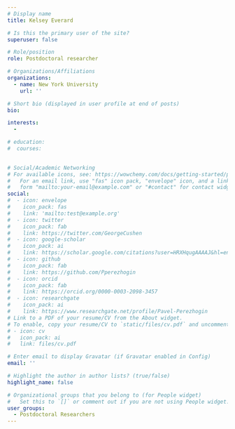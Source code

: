 ```yaml
---
# Display name
title: Kelsey Everard

# Is this the primary user of the site?
superuser: false

# Role/position
role: Postdoctoral researcher

# Organizations/Affiliations
organizations:
  - name: New York University
    url: ''

# Short bio (displayed in user profile at end of posts)
bio: 

interests:
  - 

# education:
#  courses:
    

# Social/Academic Networking
# For available icons, see: https://wowchemy.com/docs/getting-started/page-builder/#icons
#   For an email link, use "fas" icon pack, "envelope" icon, and a link in the
#   form "mailto:your-email@example.com" or "#contact" for contact widget.
social:
#  - icon: envelope
#    icon_pack: fas
#    link: 'mailto:test@example.org'
#  - icon: twitter
#    icon_pack: fab
#    link: https://twitter.com/GeorgeCushen
#  - icon: google-scholar
#    icon_pack: ai
#    link: https://scholar.google.com/citations?user=HRXHqugAAAAJ&hl=en&oi=ao
#  - icon: github
#    icon_pack: fab
#    link: https://github.com/Pperezhogin
#  - icon: orcid
#    icon_pack: fab
#    link: https://orcid.org/0000-0003-2098-3457
#  - icon: researchgate
#    icon_pack: ai
#    link: https://www.researchgate.net/profile/Pavel-Perezhogin
# Link to a PDF of your resume/CV from the About widget.
# To enable, copy your resume/CV to `static/files/cv.pdf` and uncomment the lines below.
# - icon: cv
#   icon_pack: ai
#   link: files/cv.pdf

# Enter email to display Gravatar (if Gravatar enabled in Config)
email: ''

# Highlight the author in author lists? (true/false)
highlight_name: false

# Organizational groups that you belong to (for People widget)
#   Set this to `[]` or comment out if you are not using People widget.
user_groups:
  - Postdoctoral Researchers
---
```


